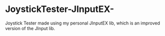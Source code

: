 # JoystickTester-JInputEX-
Joystick Tester made using my personal JInputEX lib, which is an improved version of the JInput lib.
